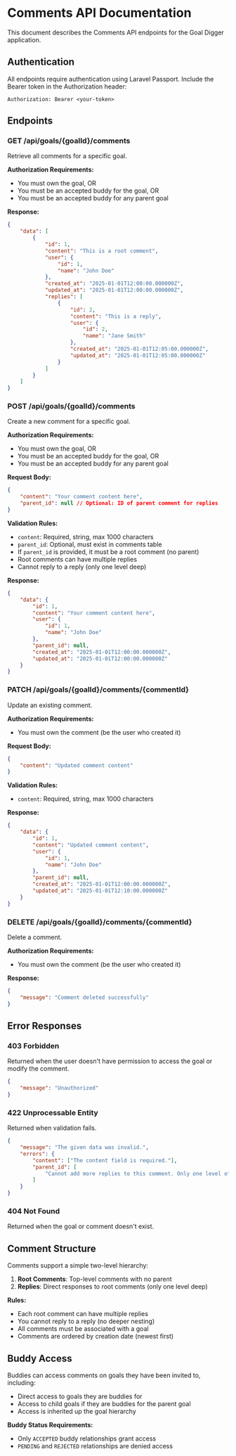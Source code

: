 # Comments API Documentation

This document describes the Comments API endpoints for the Goal Digger application.

## Authentication

All endpoints require authentication using Laravel Passport. Include the Bearer token in the Authorization header:

```
Authorization: Bearer <your-token>
```

## Endpoints

### GET /api/goals/{goalId}/comments

Retrieve all comments for a specific goal.

**Authorization Requirements:**

-   You must own the goal, OR
-   You must be an accepted buddy for the goal, OR
-   You must be an accepted buddy for any parent goal

**Response:**

```json
{
    "data": [
        {
            "id": 1,
            "content": "This is a root comment",
            "user": {
                "id": 1,
                "name": "John Doe"
            },
            "created_at": "2025-01-01T12:00:00.000000Z",
            "updated_at": "2025-01-01T12:00:00.000000Z",
            "replies": [
                {
                    "id": 2,
                    "content": "This is a reply",
                    "user": {
                        "id": 2,
                        "name": "Jane Smith"
                    },
                    "created_at": "2025-01-01T12:05:00.000000Z",
                    "updated_at": "2025-01-01T12:05:00.000000Z"
                }
            ]
        }
    ]
}
```

### POST /api/goals/{goalId}/comments

Create a new comment for a specific goal.

**Authorization Requirements:**

-   You must own the goal, OR
-   You must be an accepted buddy for the goal, OR
-   You must be an accepted buddy for any parent goal

**Request Body:**

```json
{
    "content": "Your comment content here",
    "parent_id": null // Optional: ID of parent comment for replies
}
```

**Validation Rules:**

-   `content`: Required, string, max 1000 characters
-   `parent_id`: Optional, must exist in comments table
-   If `parent_id` is provided, it must be a root comment (no parent)
-   Root comments can have multiple replies
-   Cannot reply to a reply (only one level deep)

**Response:**

```json
{
    "data": {
        "id": 1,
        "content": "Your comment content here",
        "user": {
            "id": 1,
            "name": "John Doe"
        },
        "parent_id": null,
        "created_at": "2025-01-01T12:00:00.000000Z",
        "updated_at": "2025-01-01T12:00:00.000000Z"
    }
}
```

### PATCH /api/goals/{goalId}/comments/{commentId}

Update an existing comment.

**Authorization Requirements:**

-   You must own the comment (be the user who created it)

**Request Body:**

```json
{
    "content": "Updated comment content"
}
```

**Validation Rules:**

-   `content`: Required, string, max 1000 characters

**Response:**

```json
{
    "data": {
        "id": 1,
        "content": "Updated comment content",
        "user": {
            "id": 1,
            "name": "John Doe"
        },
        "parent_id": null,
        "created_at": "2025-01-01T12:00:00.000000Z",
        "updated_at": "2025-01-01T12:10:00.000000Z"
    }
}
```

### DELETE /api/goals/{goalId}/comments/{commentId}

Delete a comment.

**Authorization Requirements:**

-   You must own the comment (be the user who created it)

**Response:**

```json
{
    "message": "Comment deleted successfully"
}
```

## Error Responses

### 403 Forbidden

Returned when the user doesn't have permission to access the goal or modify the comment.

```json
{
    "message": "Unauthorized"
}
```

### 422 Unprocessable Entity

Returned when validation fails.

```json
{
    "message": "The given data was invalid.",
    "errors": {
        "content": ["The content field is required."],
        "parent_id": [
            "Cannot add more replies to this comment. Only one level of replies is allowed."
        ]
    }
}
```

### 404 Not Found

Returned when the goal or comment doesn't exist.

## Comment Structure

Comments support a simple two-level hierarchy:

1. **Root Comments**: Top-level comments with no parent
2. **Replies**: Direct responses to root comments (only one level deep)

**Rules:**

-   Each root comment can have multiple replies
-   You cannot reply to a reply (no deeper nesting)
-   All comments must be associated with a goal
-   Comments are ordered by creation date (newest first)

## Buddy Access

Buddies can access comments on goals they have been invited to, including:

-   Direct access to goals they are buddies for
-   Access to child goals if they are buddies for the parent goal
-   Access is inherited up the goal hierarchy

**Buddy Status Requirements:**

-   Only `ACCEPTED` buddy relationships grant access
-   `PENDING` and `REJECTED` relationships are denied access
